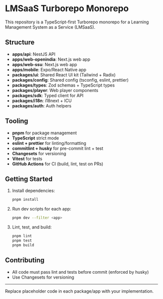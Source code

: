# LMSaaS Turborepo Monorepo

This repository is a TypeScript-first Turborepo monorepo for a Learning Management System as a Service (LMSaaS).

## Structure

- **apps/api**: NestJS API
- **apps/web-openindia**: Next.js web app
- **apps/web-ssu**: Next.js web app
- **apps/mobile**: Expo/React Native app
- **packages/ui**: Shared React UI kit (Tailwind + Radix)
- **packages/config**: Shared config (tsconfig, eslint, prettier)
- **packages/types**: Zod schemas + TypeScript types
- **packages/player**: Web player components
- **packages/sdk**: Typed client for API
- **packages/i18n**: i18next + ICU
- **packages/auth**: Auth helpers

## Tooling

- **pnpm** for package management
- **TypeScript** strict mode
- **eslint + prettier** for linting/formatting
- **commitlint + husky** for pre-commit lint + test
- **Changesets** for versioning
- **Vitest** for tests
- **GitHub Actions** for CI (build, lint, test on PRs)

## Getting Started

1. Install dependencies:
   ```sh
   pnpm install
   ```
2. Run dev scripts for each app:
   ```sh
   pnpm dev --filter <app>
   ```
3. Lint, test, and build:
   ```sh
   pnpm lint
   pnpm test
   pnpm build
   ```

## Contributing

- All code must pass lint and tests before commit (enforced by husky)
- Use Changesets for versioning

---

Replace placeholder code in each package/app with your implementation.
